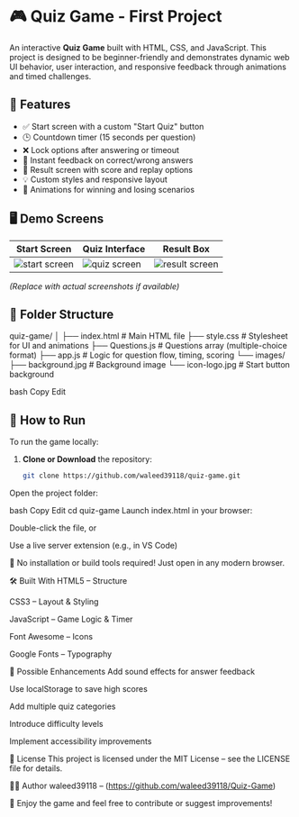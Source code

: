 # 🎮 Quiz Game - First Project

An interactive **Quiz Game** built with HTML, CSS, and JavaScript. This project is designed to be beginner-friendly and demonstrates dynamic web UI behavior, user interaction, and responsive feedback through animations and timed challenges.

## 🧠 Features

- ✅ Start screen with a custom "Start Quiz" button
- 🕒 Countdown timer (15 seconds per question)
- ❌ Lock options after answering or timeout
- 🎯 Instant feedback on correct/wrong answers
- 🏁 Result screen with score and replay options
- 💡 Custom styles and responsive layout
- 🎨 Animations for winning and losing scenarios

## 🖥️ Demo Screens

| Start Screen | Quiz Interface | Result Box |
|--------------|----------------|-------------|
| ![start screen](images/start.jpg) | ![quiz screen](images/quiz.jpg) | ![result screen](images/result.jpg) |

*(Replace with actual screenshots if available)*

## 📁 Folder Structure

quiz-game/
│
├── index.html # Main HTML file
├── style.css # Stylesheet for UI and animations
├── Questions.js # Questions array (multiple-choice format)
├── app.js # Logic for question flow, timing, scoring
└── images/
├── background.jpg # Background image
└── icon-logo.jpg # Start button background

bash
Copy
Edit

## 🚀 How to Run

To run the game locally:

1. **Clone or Download** the repository:
   ```bash
   git clone https://github.com/waleed39118/quiz-game.git
Open the project folder:

bash
Copy
Edit
cd quiz-game
Launch index.html in your browser:

Double-click the file, or

Use a live server extension (e.g., in VS Code)

📌 No installation or build tools required! Just open in any modern browser.

🛠️ Built With
HTML5 – Structure

CSS3 – Layout & Styling

JavaScript – Game Logic & Timer

Font Awesome – Icons

Google Fonts – Typography

🔧 Possible Enhancements
Add sound effects for answer feedback

Use localStorage to save high scores

Add multiple quiz categories

Introduce difficulty levels

Implement accessibility improvements

📄 License
This project is licensed under the MIT License – see the LICENSE file for details.

👨‍💻 Author
waleed39118 – (https://github.com/waleed39118/Quiz-Game)

🎉 Enjoy the game and feel free to contribute or suggest improvements!
